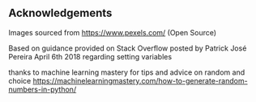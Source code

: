 
## Acknowledgements
Images sourced from https://www.pexels.com/ (Open Source)

Based on guidance provided on Stack Overflow posted by Patrick José Pereira April 6th 2018 regarding setting variables

 thanks to machine learning mastery
for tips and advice on random and choice
https://machinelearningmastery.com/how-to-generate-random-numbers-in-python/